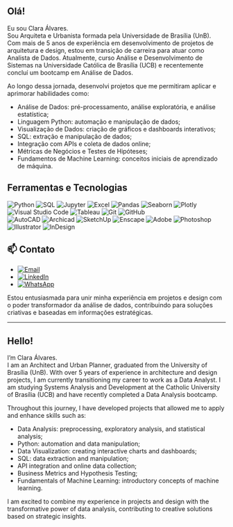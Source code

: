 ## Olá!
  
Eu sou Clara Álvares.  
Sou Arquiteta e Urbanista formada pela Universidade de Brasília (UnB). Com mais de 5 anos de experiência em desenvolvimento de projetos de arquitetura e design, estou em transição de carreira para atuar como Analista de Dados. Atualmente, curso Análise e Desenvolvimento de Sistemas na Universidade Católica de Brasília (UCB) e recentemente concluí um bootcamp em Análise de Dados.  
  
Ao longo dessa jornada, desenvolvi projetos que me permitiram aplicar e aprimorar habilidades como:  
  - Análise de Dados: pré-processamento, análise exploratória, e análise estatística;
  - Linguagem Python: automação e manipulação de dados;
  - Visualização de Dados: criação de gráficos e dashboards interativos;
  - SQL: extração e manipulação de dados;
  - Integração com APIs e coleta de dados online;
  - Métricas de Negócios e Testes de Hipóteses;
  - Fundamentos de Machine Learning: conceitos iniciais de aprendizado de máquina.

## Ferramentas e Tecnologias

![Python](https://img.shields.io/badge/-Python-3776AB?style=flat&logo=python&logoColor=white)
![SQL](https://img.shields.io/badge/-SQL-4479A1?style=flat&logo=postgresql&logoColor=white)
![Jupyter](https://img.shields.io/badge/-Jupyter-F37626?style=flat&logo=jupyter&logoColor=white)
![Excel](https://img.shields.io/badge/-Excel-217346?style=flat&logo=microsoftexcel&logoColor=white)
![Pandas](https://img.shields.io/badge/-Pandas-150458?style=flat&logo=pandas&logoColor=white)
![Seaborn](https://img.shields.io/badge/-Seaborn-3776AB?style=flat&logo=python&logoColor=white)
![Plotly](https://img.shields.io/badge/-Plotly-3F4F75?style=flat&logo=plotly&logoColor=white)
![Visual Studio Code](https://img.shields.io/badge/-VS%20Code-007ACC?style=flat&logo=visualstudiocode&logoColor=white)
![Tableau](https://img.shields.io/badge/-Tableau-E97627?style=flat&logo=tableau&logoColor=white)
![Git](https://img.shields.io/badge/-Git-F05032?style=flat&logo=git&logoColor=white)
![GitHub](https://img.shields.io/badge/-GitHub-181717?style=flat&logo=github&logoColor=white)  
![AutoCAD](https://img.shields.io/badge/-AutoCAD-EE3124?style=flat&logo=autodesk&logoColor=white)
![Archicad](https://img.shields.io/badge/-Archicad-0038A8?style=flat&logo=graphisoft&logoColor=white)
![SketchUp](https://img.shields.io/badge/-SketchUp-005F9E?style=flat&logo=sketchup&logoColor=white)
![Enscape](https://img.shields.io/badge/-Enscape-FF8C00?style=flat&logo=enscape&logoColor=white)
![Adobe](https://img.shields.io/badge/-Adobe-FF0000?style=flat&logo=adobe&logoColor=white)
![Photoshop](https://img.shields.io/badge/-Photoshop-31A8FF?style=flat&logo=adobephotoshop&logoColor=white)
![Illustrator](https://img.shields.io/badge/-Illustrator-FF9A00?style=flat&logo=adobeillustrator&logoColor=white)
![InDesign](https://img.shields.io/badge/-InDesign-FF3366?style=flat&logo=adobeindesign&logoColor=white)


## 📫 Contato

- [![Email](https://img.shields.io/badge/-claraalvarescamargo@gmail.com-D14836?style=flat&logo=gmail&logoColor=white)](mailto:claraalvarescamargo@gmail.com)
- [![LinkedIn](https://img.shields.io/badge/-Clara%20Álvares-0A66C2?style=flat&logo=linkedin&logoColor=white)](https://www.linkedin.com/in/seu-username)
- [![WhatsApp](https://img.shields.io/badge/-%2B55%2061%20981715951-25D366?style=flat&logo=whatsapp&logoColor=white)](https://wa.me/5561981715951?text=Olá!+Gostaria+de+entrar+em+contato.)


Estou entusiasmada para unir minha experiência em projetos e design com o poder transformador da análise de dados, contribuindo para soluções criativas e baseadas em informações estratégicas.  

--------  

## Hello!  
  
I’m Clara Álvares.  
I am an Architect and Urban Planner, graduated from the University of Brasília (UnB). With over 5 years of experience in architecture and design projects, I am currently transitioning my career to work as a Data Analyst. I am studying Systems Analysis and Development at the Catholic University of Brasília (UCB) and have recently completed a Data Analysis bootcamp.  
  
Throughout this journey, I have developed projects that allowed me to apply and enhance skills such as:  
  
  - Data Analysis: preprocessing, exploratory analysis, and statistical analysis;
  - Python: automation and data manipulation;
  - Data Visualization: creating interactive charts and dashboards;
  - SQL: data extraction and manipulation;
  - API integration and online data collection;
  - Business Metrics and Hypothesis Testing;
  - Fundamentals of Machine Learning: introductory concepts of machine learning.
  
I am excited to combine my experience in projects and design with the transformative power of data analysis, contributing to creative solutions based on strategic insights.
<!--
**claraalvares/claraalvares** is a ✨ _special_ ✨ repository because its `README.md` (this file) appears on your GitHub profile.

Here are some ideas to get you started:

- 🔭 I’m currently working on ...
- 🌱 I’m currently learning ...
- 👯 I’m looking to collaborate on ...
- 🤔 I’m looking for help with ...
- 💬 Ask me about ...
- 📫 How to reach me: ...
- 😄 Pronouns: ...
- ⚡ Fun fact: ...
-->

